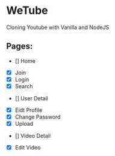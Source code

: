 # WeTube

Cloning Youtube with Vanilla and NodeJS

## Pages:

- [] Home
- [x] Join
- [x] Login
- [x] Search
- [] User Detail
- [x] Eidt Profile
- [x] Change Password
- [x] Upload
- [] Video Detail
- [x] Edit Video
